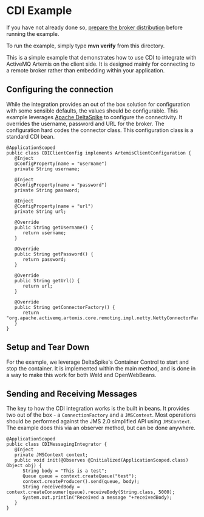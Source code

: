 <!--
# Licensed to the Apache Software Foundation (ASF) under one
# or more contributor license agreements. See the NOTICE file
# distributed with this work for additional information
# regarding copyright ownership. The ASF licenses this file
# to you under the Apache License, Version 2.0 (the
# "License"); you may not use this file except in compliance
# with the License. You may obtain a copy of the License at
#
# http://www.apache.org/licenses/LICENSE-2.0
#
# Unless required by applicable law or agreed to in writing,
# software distributed under the License is distributed on an
# "AS IS" BASIS, WITHOUT WARRANTIES OR CONDITIONS OF ANY
# KIND, either express or implied. See the License for the
# specific language governing permissions and limitations
# under the License.
#
-->
# CDI Example

If you have not already done so, [prepare the broker distribution](../../../../README.md#getting-started) before running the example.

To run the example, simply type **mvn verify** from this directory.

This is a simple example that demonstrates how to use CDI to integrate with ActiveMQ Artemis on the client side.  It is designed mainly for connecting to a remote broker rather than embedding within your application.

## Configuring the connection

While the integration provides an out of the box solution for configuration with some sensible defaults, the values should be configurable.  This example leverages [Apache DeltaSpike](https://deltaspike.apache.org) to configure the connectivity.  It overrides the username, password and URL for the broker.  The configuration hard codes the connector class.  This configuration class is a standard CDI bean.

```
@ApplicationScoped
public class CDIClientConfig implements ArtemisClientConfiguration {
   @Inject
   @ConfigProperty(name = "username")
   private String username;

   @Inject
   @ConfigProperty(name = "password")
   private String password;

   @Inject
   @ConfigProperty(name = "url")
   private String url;

   @Override
   public String getUsername() {
      return username;
   }

   @Override
   public String getPassword() {
      return password;
   }

   @Override
   public String getUrl() {
      return url;
   }

   @Override
   public String getConnectorFactory() {
      return "org.apache.activemq.artemis.core.remoting.impl.netty.NettyConnectorFactory";
   }
}
```

## Setup and Tear Down

For the example, we leverage DeltaSpike's Container Control to start and stop the container.  It is implemented within the main method, and is done in a way to make this work for both Weld and OpenWebBeans.

## Sending and Receiving Messages

The key to how the CDI integration works is the built in beans.  It provides two out of the box - a `ConnectionFactory` and a `JMSContext`.  Most operations should be performed against the JMS 2.0 simplified API using `JMSContext`.  The example does this via an observer method, but can be done anywhere.

```
@ApplicationScoped
public class CDIMessagingIntegrator {
   @Inject
   private JMSContext context;
   public void init(@Observes @Initialized(ApplicationScoped.class) Object obj) {
      String body = "This is a test";
      Queue queue = context.createQueue("test");
      context.createProducer().send(queue, body);
      String receivedBody = context.createConsumer(queue).receiveBody(String.class, 5000);
      System.out.println("Received a message "+receivedBody);
   }
}
```